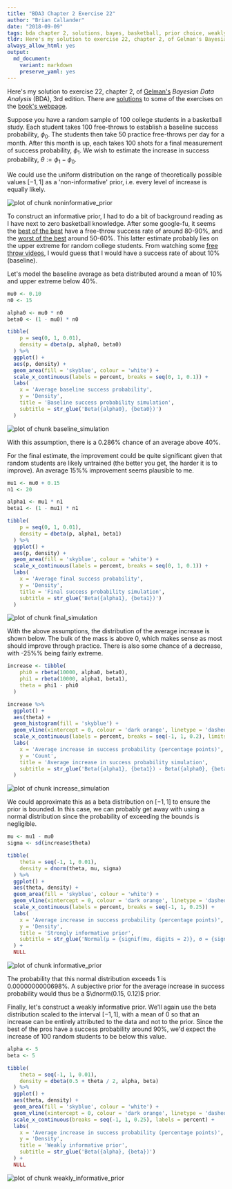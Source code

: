 ```yaml
---
title: "BDA3 Chapter 2 Exercise 22"
author: "Brian Callander"
date: "2018-09-09"
tags: bda chapter 2, solutions, bayes, basketball, prior choice, weakly informative prior, noninformative prior
tldr: Here's my solution to exercise 22, chapter 2, of Gelman's Bayesian Data Analysis (BDA), 3rd edition.
always_allow_html: yes
output: 
  md_document:
    variant: markdown
    preserve_yaml: yes
---
```


Here's my solution to exercise 22, chapter 2, of [Gelman's](https://andrewgelman.com/) *Bayesian Data Analysis* (BDA), 3rd edition. There are [solutions](http://www.stat.columbia.edu/~gelman/book/solutions.pdf) to some of the exercises on the [book's webpage](http://www.stat.columbia.edu/~gelman/book/).

<!--more-->

<div style="display:none">
  $\DeclareMathOperator{\dbinomial}{Binomial}
   \DeclareMathOperator{\dbern}{Bernoulli}
   \DeclareMathOperator{\dpois}{Poisson}
   \DeclareMathOperator{\dnorm}{Normal}
   \DeclareMathOperator{\dcauchy}{Cauchy}
   \DeclareMathOperator{\dexponential}{Exp}
   \DeclareMathOperator{\dgamma}{Gamma}
   \DeclareMathOperator{\dinvgamma}{InvGamma}
   \DeclareMathOperator{\invlogit}{InvLogit}
   \DeclareMathOperator{\logit}{Logit}
   \DeclareMathOperator{\dbeta}{Beta}$
</div>




Suppose you have a random sample of 100 college students in a basketball study. Each student takes 100 free-throws to establish a baseline success probability, $\phi_0$. The students then take 50 practice free-throws per day for a month. After this month is up, each takes 100 shots for a final measurement of success probability, $\phi_1$. We wish to estimate the increase in success probability, $\theta := \phi_1 - \phi_0$.

We could use the uniform distribution on the range of theoretically possible values $[-1, 1]$ as a 'non-informative' prior, i.e. every level of increase is equally likely.

![plot of chunk noninformative_prior](figure/noninformative_prior-1..svg)

To construct an informative prior, I had to do a bit of background reading as I have next to zero basketball knowledge. After some google-fu, it seems the [best of the best](https://www.basketball-reference.com/leaders/ft_pct_career.html) have a free-throw success rate of around 80-90%, and the [worst of the best](https://abcnews.go.com/Sports/free-throws-easy-consequences-failing/story?id=40769445) around 50-60%. This latter estimate probably lies on the upper extreme for random college students. From watching some [free throw videos](https://www.youtube.com/watch?v=LFF6_5hyokU), I would guess that I would have a success rate of about 10% (baseline).

Let's model the baseline average as beta distributed around a mean of 10% and upper extreme below 40%. 

```r
mu0 <- 0.10
n0 <- 15

alpha0 <- mu0 * n0
beta0 <- (1 - mu0) * n0

tibble(
    p = seq(0, 1, 0.01),
    density = dbeta(p, alpha0, beta0)
  ) %>% 
  ggplot() + 
  aes(p, density) +
  geom_area(fill = 'skyblue', colour = 'white') +
  scale_x_continuous(labels = percent, breaks = seq(0, 1, 0.1)) +
  labs(
    x = 'Average baseline success probability',
    y = 'Density',
    title = 'Baseline success probability simulation',
    subtitle = str_glue('Beta({alpha0}, {beta0})')
  )
```

![plot of chunk baseline_simulation](figure/baseline_simulation-1..svg)

With this assumption, there is a 0.286% chance of an average above 40%.

For the final estimate, the improvement could be quite significant given that random students are likely untrained (the better you get, the harder it is to improve). An average 15%% improvement seems plausible to me. 


```r
mu1 <- mu0 + 0.15
n1 <- 20

alpha1 <- mu1 * n1
beta1 <- (1 - mu1) * n1

tibble(
    p = seq(0, 1, 0.01),
    density = dbeta(p, alpha1, beta1)
  ) %>% 
  ggplot() + 
  aes(p, density) +
  geom_area(fill = 'skyblue', colour = 'white') +
  scale_x_continuous(labels = percent, breaks = seq(0, 1, 0.1)) +
  labs(
    x = 'Average final success probability',
    y = 'Density',
    title = 'Final success probability simulation',
    subtitle = str_glue('Beta({alpha1}, {beta1})')
  )
```

![plot of chunk final_simulation](figure/final_simulation-1..svg)

With the above assumptions, the distribution of the average increase is shown below. The bulk of the mass is above 0, which makes sense as most should improve through practice. There is also some chance of a decrease, with -25%% being fairly extreme.


```r
increase <- tibble(
    phi0 = rbeta(10000, alpha0, beta0),
    phi1 = rbeta(10000, alpha1, beta1),
    theta = phi1 - phi0
  ) 

increase %>% 
  ggplot() + 
  aes(theta) +
  geom_histogram(fill = 'skyblue') +
  geom_vline(xintercept = 0, colour = 'dark orange', linetype = 'dashed') +
  scale_x_continuous(labels = percent, breaks = seq(-1, 1, 0.2), limits = c(-1, 1)) +
  labs(
    x = 'Average increase in success probability (percentage points)',
    y = 'Count',
    title = 'Average increase in success probability simulation',
    subtitle = str_glue('Beta({alpha1}, {beta1}) - Beta({alpha0}, {beta0})')
  )
```

![plot of chunk increase_simulation](figure/increase_simulation-1..svg)

We could approximate this as a beta distribution on $[-1, 1]$ to ensure the prior is bounded. In this case, we can probably get away with using a normal distribution since the probability of exceeding the bounds is negligible.


```r
mu <- mu1 - mu0
sigma <- sd(increase$theta)

tibble(
    theta = seq(-1, 1, 0.01),
    density = dnorm(theta, mu, sigma)
  ) %>% 
  ggplot() +
  aes(theta, density) +
  geom_area(fill = 'skyblue', colour = 'white') +
  geom_vline(xintercept = 0, colour = 'dark orange', linetype = 'dashed') +
  scale_x_continuous(labels = percent, breaks = seq(-1, 1, 0.25)) +
  labs(
    x = 'Average increase in success probability (percentage points)',
    y = 'Density',
    title = 'Strongly informative prior',
    subtitle = str_glue('Normal(μ = {signif(mu, digits = 2)}, σ = {signif(sigma, digits = 2)})')
  ) +
  NULL
```

![plot of chunk informative_prior](figure/informative_prior-1..svg)

The probability that this normal distribution exceeds 1 is 0.0000000000698%.
A subjective prior for the average increase in success probability would thus be a $\dnorm(0.15, 0.12)$ prior.

Finally, let's construct a weakly informative prior. We'll again use the beta distribution scaled to the interval $[-1, 1]$, with a mean of 0 so that an increase can be entirely attributed to the data and not to the prior. Since the best of the pros have a success probability around 90%, we'd expect the increase of 100 random students to be below this value.


```r
alpha <- 5
beta <- 5

tibble(
    theta = seq(-1, 1, 0.01),
    density = dbeta(0.5 + theta / 2, alpha, beta)
  ) %>% 
  ggplot() +
  aes(theta, density) +
  geom_area(fill = 'skyblue', colour = 'white') +
  geom_vline(xintercept = 0, colour = 'dark orange', linetype = 'dashed') +
  scale_x_continuous(breaks = seq(-1, 1, 0.25), labels = percent) +
  labs(
    x = 'Average increase in success probability (percentage points)',
    y = 'Density',
    title = 'Weakly informative prior',
    subtitle = str_glue('Beta({alpha}, {beta})')
  ) +
  NULL
```

![plot of chunk weakly_informative_prior](figure/weakly_informative_prior-1..svg)
